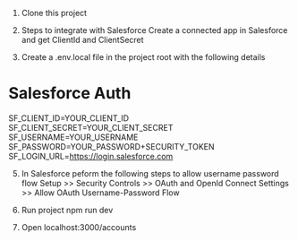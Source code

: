 1. Clone this project 


2. Steps to integrate with Salesforce
Create a connected app in Salesforce and get ClientId and ClientSecret

4. Create a .env.local file in the project root with the following details
# Salesforce Auth
SF_CLIENT_ID=YOUR_CLIENT_ID
SF_CLIENT_SECRET=YOUR_CLIENT_SECRET
SF_USERNAME=YOUR_USERNAME
SF_PASSWORD=YOUR_PASSWORD+SECURITY_TOKEN
SF_LOGIN_URL=https://login.salesforce.com

5. In Salesforce peform the following steps to allow username password flow
Setup >> Security Controls >> OAuth and OpenId Connect Settings >> Allow OAuth Username-Password Flow

6. Run project
npm run dev

7. Open localhost:3000/accounts